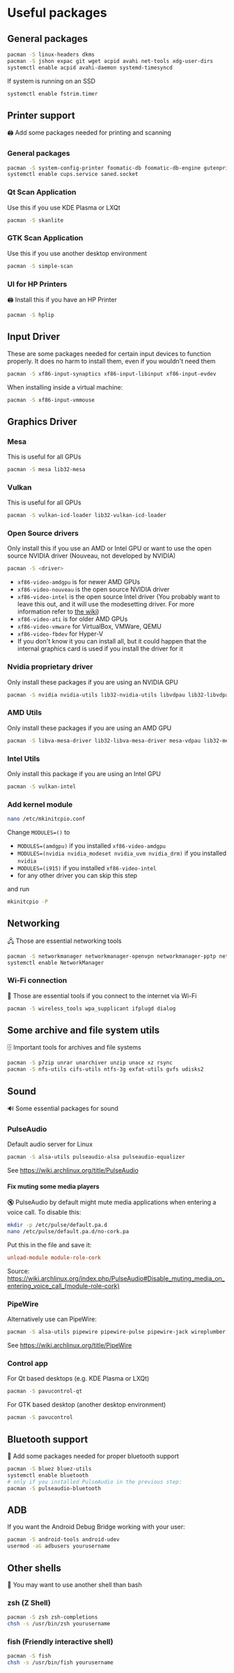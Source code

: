 # Useful packages

## General packages

```bash
pacman -S linux-headers dkms
pacman -S jshon expac git wget acpid avahi net-tools xdg-user-dirs
systemctl enable acpid avahi-daemon systemd-timesyncd
```

If system is running on an SSD

```bash
systemctl enable fstrim.timer
```

## Printer support

🖨️ Add some packages needed for printing and scanning

### General packages

```bash
pacman -S system-config-printer foomatic-db foomatic-db-engine gutenprint gsfonts cups cups-pdf cups-filters sane
systemctl enable cups.service saned.socket
```

### Qt Scan Application

Use this if you use KDE Plasma or LXQt

```bash
pacman -S skanlite
```

### GTK Scan Application

Use this if you use another desktop environment

```bash
pacman -S simple-scan
```

### UI for HP Printers

🖨 Install this if you have an HP Printer

```bash
pacman -S hplip
```

## Input Driver

These are some packages needed for certain input devices to function properly. It does no harm to install them, even if you wouldn't need them

```bash
pacman -S xf86-input-synaptics xf86-input-libinput xf86-input-evdev
```

When installing inside a virtual machine:

```bash
pacman -S xf86-input-vmmouse
```

## Graphics Driver

### Mesa

This is useful for all GPUs

```bash
pacman -S mesa lib32-mesa
```

### Vulkan

This is useful for all GPUs

```bash
pacman -S vulkan-icd-loader lib32-vulkan-icd-loader
```

### Open Source drivers

Only install this if you use an AMD or Intel GPU or want to use the open source NVIDIA driver (Nouveau, not developed by NVIDIA)

```bash
pacman -S <driver>
```

- `xf86-video-amdgpu` is for newer AMD GPUs
- `xf86-video-nouveau` is the open source NVIDIA driver
- `xf86-video-intel` is the open source Intel driver (You probably want to leave this out, and it will use the modesetting driver. For more information refer to [the wiki](https://wiki.archlinux.org/index.php/Intel_graphics#Installation))
- `xf86-video-ati` is for older AMD GPUs
- `xf86-video-vmware` for VirtualBox, VMWare, QEMU
- `xf86-video-fbdev` for Hyper-V
- If you don't know it you can install all, but it could happen that the internal graphics card is used if you install the driver for it

### Nvidia proprietary driver

Only install these packages if you are using an NVIDIA GPU

```bash
pacman -S nvidia nvidia-utils lib32-nvidia-utils libvdpau lib32-libvdpau
```

### AMD Utils

Only install these packages if you are using an AMD GPU

```bash
pacman -S libva-mesa-driver lib32-libva-mesa-driver mesa-vdpau lib32-mesa-vdpau libva-vdpau-driver lib32-libva-vdpau-driver vulkan-radeon lib32-vulkan-radeon
```

### Intel Utils

Only install this package if you are using an Intel GPU

```bash
pacman -S vulkan-intel
```

### Add kernel module

```bash
nano /etc/mkinitcpio.conf
```

Change `MODULES=()` to

- `MODULES=(amdgpu)` if you installed `xf86-video-amdgpu`
- `MODULES=(nvidia nvidia_modeset nvidia_uvm nvidia_drm)` if you installed `nvidia`
- `MODULES=(i915)` if you installed `xf86-video-intel`
- for any other driver you can skip this step

and run

```bash
mkinitcpio -P
```

## Networking

🖧 Those are essential networking tools

```bash
pacman -S networkmanager networkmanager-openvpn networkmanager-pptp networkmanager-vpnc
systemctl enable NetworkManager
```

### Wi-Fi connection

📶 Those are essential tools if you connect to the internet via Wi-Fi

```bash
pacman -S wireless_tools wpa_supplicant ifplugd dialog
```

## Some archive and file system utils

🗄️ Important tools for archives and file systems

```bash
pacman -S p7zip unrar unarchiver unzip unace xz rsync
pacman -S nfs-utils cifs-utils ntfs-3g exfat-utils gvfs udisks2
```

## Sound

🔊 Some essential packages for sound

### PulseAudio

Default audio server for Linux

```bash
pacman -S alsa-utils pulseaudio-alsa pulseaudio-equalizer
```

See <https://wiki.archlinux.org/title/PulseAudio>

#### Fix muting some media players

🔇 PulseAudio by default might mute media applications when entering a voice call. To disable this:

```bash
mkdir -p /etc/pulse/default.pa.d
nano /etc/pulse/default.pa.d/no-cork.pa
```

Put this in the file and save it:

```ini
unload-module module-role-cork
```

Source: <https://wiki.archlinux.org/index.php/PulseAudio#Disable_muting_media_on_entering_voice_call_(module-role-cork)>

### PipeWire

Alternatively use can PipeWire:

```bash
pacman -S alsa-utils pipewire pipewire-pulse pipewire-jack wireplumber
```

See <https://wiki.archlinux.org/title/PipeWire>

### Control app

For Qt based desktops (e.g. KDE Plasma or LXQt)

```bash
pacman -S pavucontrol-qt
```

For GTK based desktop (another desktop environment)

```bash
pacman -S pavucontrol
```

## Bluetooth support

🔵 Add some packages needed for proper bluetooth support

```bash 
pacman -S bluez bluez-utils
systemctl enable bluetooth
# only if you installed PulseAudio in the previous step:
pacman -S pulseaudio-bluetooth
```

## ADB

If you want the Android Debug Bridge working with your user:

```bash
pacman -S android-tools android-udev
usermod -aG adbusers yourusername
```

## Other shells

🐚 You may want to use another shell than bash

### zsh (Z Shell)

```bash
pacman -S zsh zsh-completions
chsh -s /usr/bin/zsh yourusername
```

### fish (Friendly interactive shell)

```bash
pacman -S fish
chsh -s /usr/bin/fish yourusername
```
